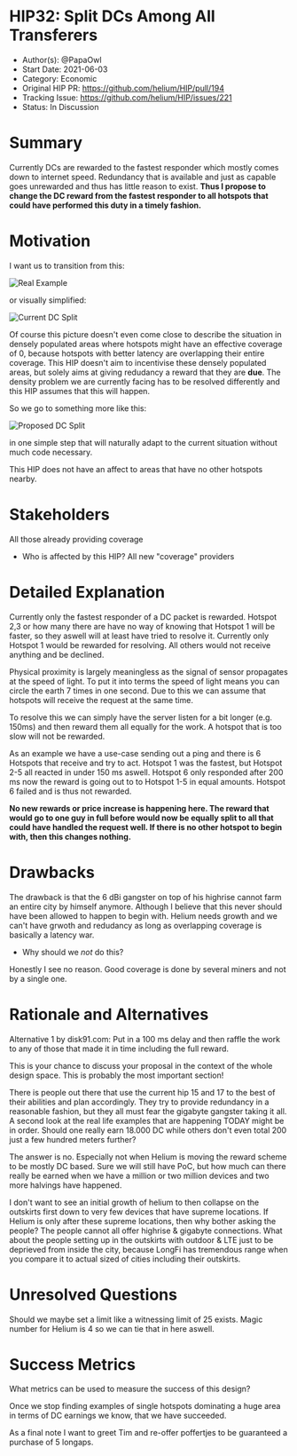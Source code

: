 # HIP32: Split DCs Among All Transferers

- Author(s): @PapaOwl
- Start Date: 2021-06-03
- Category: Economic
- Original HIP PR: <https://github.com/helium/HIP/pull/194>
- Tracking Issue: <https://github.com/helium/HIP/issues/221>
- Status: In Discussion

# Summary

Currently DCs are rewarded to the fastest responder which mostly comes down to internet speed. Redundancy that is available and just as capable goes unrewarded and thus has little reason to exist.
**Thus I propose to change the DC reward from the fastest responder to all hotspots that could have performed this duty in a timely fashion.**

# Motivation

I want us to transition from this:

![Real Example](./0032-split-dcs/Real_Example.jpg)

or visually simplified:

![Current DC Split](./0032-split-dcs/Current_Split.jpg)

Of course this picture doesn't even come close to describe the situation in densely populated areas where hotspots might have an effective coverage of 0, because hotspots with better latency are overlapping their entire coverage. This HIP doesn't aim to incentivise these densely populated areas, but solely aims at giving redudancy a reward that they are **due**. The density problem we are currently facing has to be resolved differently and this HIP assumes that this will happen.

So we go to something more like this:

![Proposed DC Split](./0032-split-dcs/Proposed_Split.jpg)

in one simple step that will naturally adapt to the current situation without much code necessary.

This HIP does not have an affect to areas that have no other hotspots nearby.

# Stakeholders

All those already providing coverage

- Who is affected by this HIP?
  All new "coverage" providers

# Detailed Explanation

Currently only the fastest responder of a DC packet is rewarded. Hotspot 2,3 or how many there are have no way of knowing that Hotspot 1 will be faster, so they aswell will at least have tried to resolve it. Currently only Hotspot 1 would be rewarded for resolving. All others would not receive anything and be declined.

Physical proximity is largely meaningless as the signal of sensor propagates at the speed of light. To put it into terms the speed of light means you can circle the earth 7 times in one second. Due to this we can assume that hotspots will receive the request at the same time.

To resolve this we can simply have the server listen for a bit longer (e.g. 150ms) and then reward them all equally for the work. A hotspot that is too slow will not be rewarded.

As an example we have a use-case sending out a ping and there is 6 Hotspots that receive and try to act. Hotspot 1 was the fastest, but Hotspot 2-5 all reacted in under 150 ms aswell. Hotspot 6 only responded after 200 ms now the reward is going out to to Hotspot 1-5 in equal amounts. Hotspot 6 failed and is thus not rewarded.

**No new rewards or price increase is happening here. The reward that would go to one guy in full before would now be equally split to all that could have handled the request well. If there is no other hotspot to begin with, then this changes nothing.**

# Drawbacks

The drawback is that the 6 dBi gangster on top of his highrise cannot farm an entire city by himself anymore. Although I believe that this never should have been allowed to happen to begin with. Helium needs growth and we can't have grwoth and redudancy as long as overlapping coverage is basically a latency war.

- Why should we _not_ do this?

Honestly I see no reason. Good coverage is done by several miners and not by a single one.

# Rationale and Alternatives

Alternative 1 by disk91.com: Put in a 100 ms delay and then raffle the work to any of those that made it in time including the full reward.

This is your chance to discuss your proposal in the context of the whole design
space. This is probably the most important section!

There is people out there that use the current hip 15 and 17 to the best of their abilities and plan accordingly. They try to provide redundancy in a reasonable fashion, but they all must fear the gigabyte gangster taking it all. A second look at the real life examples that are happening TODAY might be in order. Should one really earn 18.000 DC while others don't even total 200 just a few hundred meters further?

The answer is no. Especially not when Helium is moving the reward scheme to be mostly DC based. Sure we will still have PoC, but how much can there really be earned when we have a million or two million devices and two more halvings have happened.

I don't want to see an initial growth of helium to then collapse on the outskirts first down to very few devices that have supreme locations. If Helium is only after these supreme locations, then why bother asking the people? The people cannot all offer highrise & gigabyte connections. What about the people setting up in the outskirts with outdoor & LTE just to be deprieved from inside the city, because LongFi has tremendous range when you compare it to actual sized of cities including their outskirts.

# Unresolved Questions

Should we maybe set a limit like a witnessing limit of 25 exists. Magic number for Helium is 4 so we can tie that in here aswell.

# Success Metrics

What metrics can be used to measure the success of this design?

Once we stop finding examples of single hotspots dominating a huge area in terms of DC earnings we know, that we have succeeded.

As a final note I want to greet Tim and re-offer poffertjes to be guaranteed a purchase of 5 longaps.
